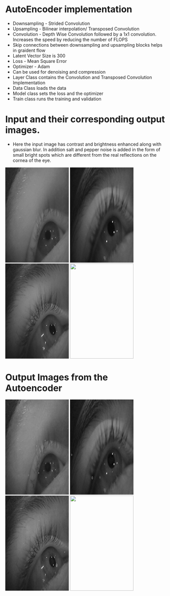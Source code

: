 # AutoEncoder implementation
 * Downsampling - Strided Convolution
 * Upsampling - Bilinear interpolation/ Transposed Convolution
 * Convolution - Depth Wise Convolution followed by a 1x1 convolution. Increases the speed by reducing the number of FLOPS
 * Skip connections between downsampling and upsampling blocks helps in graident flow
 * Latent Vector Size is 300
 * Loss - Mean Square Error
 * Optimizer - Adam
 * Can be used for denoising and compression
 * Layer Class contains the Convolution and Transposed Convolution Implementation
 * Data Class loads the data
 * Model class sets the loss and the optimizer
 * Train class runs the training and validation 
 
 # Input and their corresponding output images.
 * Here the input image has contrast and brightness enhanced along with gaussian blur. In addition salt and pepper noise is added in the form of small bright spots which are different from the real reflections on the cornea of the eye. 
 
 <img src="https://github.com/soumilchugh/AutoEncoder/blob/master/image1.jpg" height="300" width="200"> <img src="https://github.com/soumilchugh/AutoEncoder/blob/master/image2.jpg" height="300" width="200"/> <img src="https://github.com/soumilchugh/AutoEncoder/blob/master/image3.jpg" height="300" width="200"/> <img src="https://github.com/soumilchugh/AutoEncoder/blob/master/image4.png" height="300" width="200"/>
 
 # Output Images from the Autoencoder
 
 <img src="https://github.com/soumilchugh/AutoEncoder/blob/master/output1.jpg" height="300" width="200"> <img src="https://github.com/soumilchugh/AutoEncoder/blob/master/output2.jpg" height="300" width="200"/> <img src="https://github.com/soumilchugh/AutoEncoder/blob/master/output3.jpg" height="300" width="200"/> <img src="https://github.com/soumilchugh/AutoEncoder/blob/master/output4.png" height="300" width="200"/>

